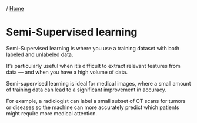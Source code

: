 / [Home](index.md)

# Semi-Supervised learning

Semi-Supervised learning is where you use a training dataset with both labeled and unlabeled data. 

It’s particularly useful when it’s difficult to extract relevant features from data — and when you have a high volume of data.

Semi-supervised learning is ideal for medical images, where a small amount of training data can lead to a significant improvement in accuracy. 

For example, a radiologist can label a small subset of CT scans for tumors or diseases so the machine can more accurately predict which patients might require more medical attention.